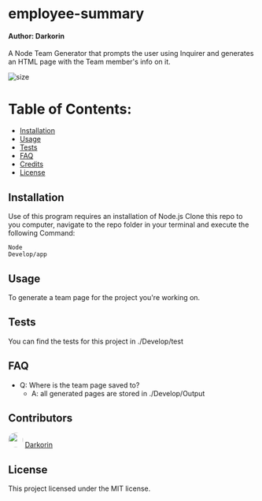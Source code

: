 # employee-summary
#### Author: Darkorin

A Node Team Generator that prompts the user using Inquirer and generates an HTML page with the Team member's info on it.

![size](https://img.shields.io/github/repo-size/Darkorin/employee-summary)
        
# Table of Contents:
* [Installation](#Installation)
* [Usage](#Usage)
* [Tests](#Tests)
* [FAQ](#FAQ)
* [Credits](#Contributors)
* [License](#License)
        
## Installation
Use of this program requires an installation of Node.js
Clone this repo to you computer, navigate to the repo folder in your terminal and execute the following Command: <pre><code>Node Develop/app</code></pre>
        
## Usage
To generate a team page for the project you're working on.
        
## Tests
You can find the tests for this project in ./Develop/test
        
## FAQ
* Q: Where is the team page saved to?
    * A: all generated pages are stored in ./Develop/Output

## Contributors
<img src="https://avatars0.githubusercontent.com/u/61299620?v=4" width="30" style="border-radius: 15px"> [Darkorin](https://github.com/Darkorin)<br>
        
## License
This project licensed under the MIT license.
